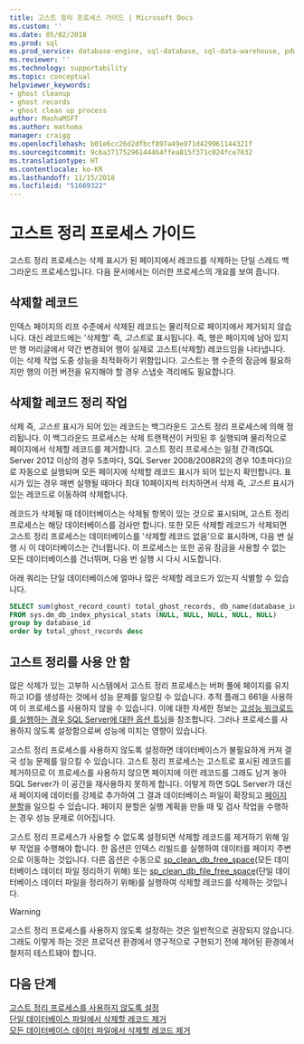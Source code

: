 ```yaml
---
title: 고스트 정리 프로세스 가이드 | Microsoft Docs
ms.custom: ''
ms.date: 05/02/2018
ms.prod: sql
ms.prod_service: database-engine, sql-database, sql-data-warehouse, pdw
ms.reviewer: ''
ms.technology: supportability
ms.topic: conceptual
helpviewer_keywords:
- ghost cleanup
- ghost records
- ghost clean up process
author: MashaMSFT
ms.author: mathoma
manager: craigg
ms.openlocfilehash: b01e6cc26d2dfbcf897a49e971d429961144321f
ms.sourcegitcommit: 9c6a37175296144464ffea815f371c024fce7032
ms.translationtype: HT
ms.contentlocale: ko-KR
ms.lasthandoff: 11/15/2018
ms.locfileid: "51669322"
---
```

# <a name="ghost-cleanup-process-guide"></a>고스트 정리 프로세스 가이드

고스트 정리 프로세스는 삭제 표시가 된 페이지에서 레코드를 삭제하는 단일 스레드 백그라운드 프로세스입니다. 다음 문서에서는 이러한 프로세스의 개요를 보여 줍니다.

## <a name="ghost-records"></a>삭제할 레코드

인덱스 페이지의 리프 수준에서 삭제된 레코드는 물리적으로 페이지에서 제거되지 않습니다. 대신 레코드에는 '삭제할' 즉, *고스트*로 표시됩니다. 즉, 행은 페이지에 남아 있지만 행 머리글에서 약간 변경되어 행이 실제로 고스트(삭제할) 레코드임을 나타냅니다. 이는 삭제 작업 도중 성능을 최적화하기 위함입니다. 고스트는 행 수준의 잠금에 필요하지만 행의 이전 버전을 유지해야 할 경우 스냅숏 격리에도 필요합니다.

## <a name="ghost-record-cleanup-task"></a>삭제할 레코드 정리 작업

삭제 즉, *고스트* 표시가 되어 있는 레코드는 백그라운드 고스트 정리 프로세스에 의해 정리됩니다. 이 백그라운드 프로세스는 삭제 트랜잭션이 커밋된 후 실행되며 물리적으로 페이지에서 삭제할 레코드를 제거합니다. 고스트 정리 프로세스는 일정 간격(SQL Server 2012 이상의 경우 5초마다, SQL Server 2008/2008R2의 경우 10초마다)으로 자동으로 실행되며 모든 페이지에 삭제할 레코드 표시가 되어 있는지 확인합니다. 표시가 있는 경우 매번 실행될 때마다 최대 10페이지씩 터치하면서 삭제 즉, *고스트* 표시가 있는 레코드로 이동하여 삭제합니다.

레코드가 삭제될 때 데이터베이스는 삭제될 항목이 있는 것으로 표시되며, 고스트 정리 프로세스는 해당 데이터베이스를 검사만 합니다. 또한 모든 삭제할 레코드가 삭제되면 고스트 정리 프로세스는 데이터베이스를 '삭제할 레코드 없음'으로 표시하며, 다음 번 실행 시 이 데이터베이스는 건너뜁니다. 이 프로세스는 또한 공유 잠금을 사용할 수 없는 모든 데이터베이스를 건너뛰며, 다음 번 실행 시 다시 시도합니다.

아래 쿼리는 단일 데이터베이스에 얼마나 많은 삭제할 레코드가 있는지 식별할 수 있습니다. 

 ```sql
 SELECT sum(ghost_record_count) total_ghost_records, db_name(database_id) 
 FROM sys.dm_db_index_physical_stats (NULL, NULL, NULL, NULL, NULL)
 group by database_id
 order by total_ghost_records desc
```

## <a name="disable-the-ghost-cleanup"></a>고스트 정리를 사용 안 함

많은 삭제가 있는 고부하 시스템에서 고스트 정리 프로세스는 버퍼 풀에 페이지를 유지하고 IO를 생성하는 것에서 성능 문제를 일으킬 수 있습니다. 추적 플래그 661을 사용하여 이 프로세스를 사용하지 않을 수 있습니다. 이에 대한 자세한 정보는 [고성능 워크로드를 실행하는 경우 SQL Server에 대한 옵션 튜닝](https://support.microsoft.com/help/920093/tuning-options-for-sql-server-when-running-in-high-performance-workloa)을 참조합니다. 그러나 프로세스를 사용하지 않도록 설정함으로써 성능에 미치는 영향이 있습니다.

고스트 정리 프로세스를 사용하지 않도록 설정하면 데이터베이스가 불필요하게 커져 결국 성능 문제를 일으킬 수 있습니다. 고스트 정리 프로세스는 고스트로 표시된 레코드를 제거하므로 이 프로세스를 사용하지 않으면 페이지에 이런 레코드를 그래도 남겨 놓아 SQL Server가 이 공간을 재사용하지 못하게 합니다. 이렇게 하면 SQL Server가 대신 새 페이지에 데이터를 강제로 추가하여 그 결과 데이터베이스 파일이 확장되고 [페이지 분할](indexes/specify-fill-factor-for-an-index.md)을 일으킬 수 있습니다. 페이지 분할은 실행 계획을 만들 때 및 검사 작업을 수행하는 경우 성능 문제로 이어집니다. 

고스트 정리 프로세스가 사용할 수 없도록 설정되면 삭제할 레코드를 제거하기 위해 일부 작업을 수행해야 합니다. 한 옵션은 인덱스 리빌드를 실행하여 데이터를 페이지 주변으로 이동하는 것입니다. 다른 옵션은 수동으로 [sp_clean_db_free_space](system-stored-procedures/sp-clean-db-free-space-transact-sql.md)(모든 데이터베이스 데이터 파일 정리하기 위해) 또는 [sp_clean_db_file_free_space](system-stored-procedures/sp-clean-db-file-free-space-transact-sql.md)(단일 데이터베이스 데이터 파일을 정리하기 위해)를 실행하여 삭제할 레코드를 삭제하는 것입니다.

 >[!warning]
 > 고스트 정리 프로세스를 사용하지 않도록 설정하는 것은 일반적으로 권장되지 않습니다. 그래도 이렇게 하는 것은 프로덕션 환경에서 영구적으로 구현되기 전에 제어된 환경에서 철저히 테스트돼야 합니다.


## <a name="next-steps"></a>다음 단계  
[고스트 정리 프로세스를 사용하지 않도록 설정](https://support.microsoft.com/help/920093/tuning-options-for-sql-server-when-running-in-high-performance-workloa)
<br>[단일 데이터베이스 파일에서 삭제할 레코드 제거](system-stored-procedures/sp-clean-db-file-free-space-transact-sql.md)
<br>[모든 데이터베이스 데이터 파일에서 삭제할 레코드 제거](system-stored-procedures/sp-clean-db-free-space-transact-sql.md)


